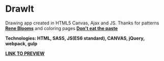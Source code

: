 # DrawIt 

Drawing app created in HTML5 Canvas, Ajax and JS.
Thanks for patterns <a href="http://www.reneblooms.com/">**Rene Blooms**</a> and coloring pages  <a href="http://www.donteatthepaste.com/">**Don't eat the paste**</a>

**Technologies: HTML, SASS, JS(ES6 standard), CANVAS, jQuery, webpack, gulp**

<a href="https://karminkarmen.github.io/DrawIt---drawing-application/">**LINK TO PREVIEW**</a>
